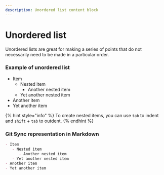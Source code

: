 ```yaml
---
description: Unordered list content block
---
```


# Unordered list

Unordered lists are great for making a series of points that do not necessarily need to be made in a particular order.

### Example of unordered list

* Item
  * Nested item
    * Another nested item
  * Yet another nested item
* Another item
* Yet another item

{% hint style="info" %}
To create nested items, you can use `tab` to indent and `shift` + `tab` to outdent.
{% endhint %}

### Git Sync representation in Markdown

```markdown
- Item
   - Nested item
      - Another nested item
   - Yet another nested item
- Another item
- Yet another item
```
